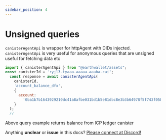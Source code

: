 ```yaml
---
sidebar_position: 4
---
```


# Unsigned queries

`canisterAgentApi` is wrapper for httpAgent with DIDs injected. `canisterAgentApi` is very useful for anonymous queries that are unsigned useful for fetching data etc

```js
import { canisterAgentApi } from "@earthwallet/assets";
const canisterId = 'ryjl3-tyaaa-aaaaa-aaaba-cai';
  const response = await canisterAgentApi(
    canisterId,
    'account_balance_dfx',
    {
      account:
        '0ba1b7b1643929210dc41a8afbe031bd1b5e81dbc8e3b3b64978f5f743f058c3',
    }
  );
  //
``` 

Above query example returns balance from ICP ledger canister

Anything **unclear** or **issue** in this docs? [Please connect at Discord!](https://discord.gg/B8G75XZ92K)
